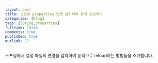 ```yaml
---
layout: post
title: 스프링 properties 변경 감지하여 동적 로딩하기
categories: [blog]
tags: [Spring,properties]
fullview: false
comments: true
published: true
outlink: 17
---
```


스프링에서 설정 파일의 변경을 감지하여 동적으로 reload하는 방법들을 소개합니다.
